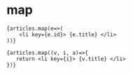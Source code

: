 # map

```
{articles.map(e=>(
    <li key={e.id}> {e.title} </li>   
))}
```

```
{articles.map((v, i, a)=>{
   return <li key={i}> {v.title} </li> 
})} 
```
